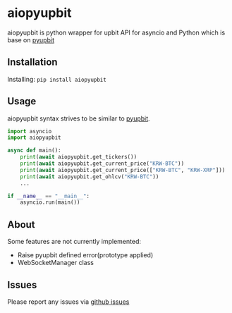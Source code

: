 aiopyupbit
==========

aiopyupbit is python wrapper for upbit API for asyncio and Python 
which is base on [pyupbit](https://github.com/sharebook-kr/pyupbit)


Installation
------------

Installing: `pip install aiopyupbit`

Usage
-----

aiopyupbit syntax strives to be similar to [pyupbit](https://github.com/sharebook-kr/pyupbit).

``` python
import asyncio
import aiopyupbit

async def main():
    print(await aiopyupbit.get_tickers())
    print(await aiopyupbit.get_current_price("KRW-BTC"))
    print(await aiopyupbit.get_current_price(["KRW-BTC", "KRW-XRP"]))
    print(await aiopyupbit.get_ohlcv("KRW-BTC"))
    ...

if __name__ == "__main__":
    asyncio.run(main())
```
About
-----

Some features are not currently implemented: 
* Raise pyupbit defined error(prototype applied)
* WebSocketManager class 

Issues
------
Please report any issues via [github issues](https://github.com/codejune/aiopyupbit/issues)